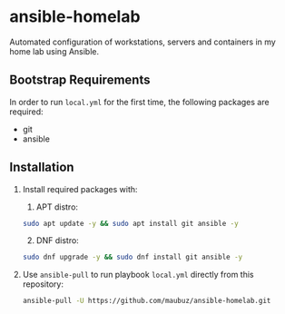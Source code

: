 # ansible-homelab
Automated configuration of workstations, servers and containers in my home lab using Ansible.

## Bootstrap Requirements

In order to run `local.yml` for the first time, the following packages are required:

- git
- ansible

## Installation

1. Install required packages with:

   1. APT distro:

   ```sh
   sudo apt update -y && sudo apt install git ansible -y
   ```
   2. DNF distro:

     ```sh
     sudo dnf upgrade -y && sudo dnf install git ansible -y
     ```

 2. Use `ansible-pull` to run playbook `local.yml` directly from this repository:
    ```sh
    ansible-pull -U https://github.com/maubuz/ansible-homelab.git
    ```

    
